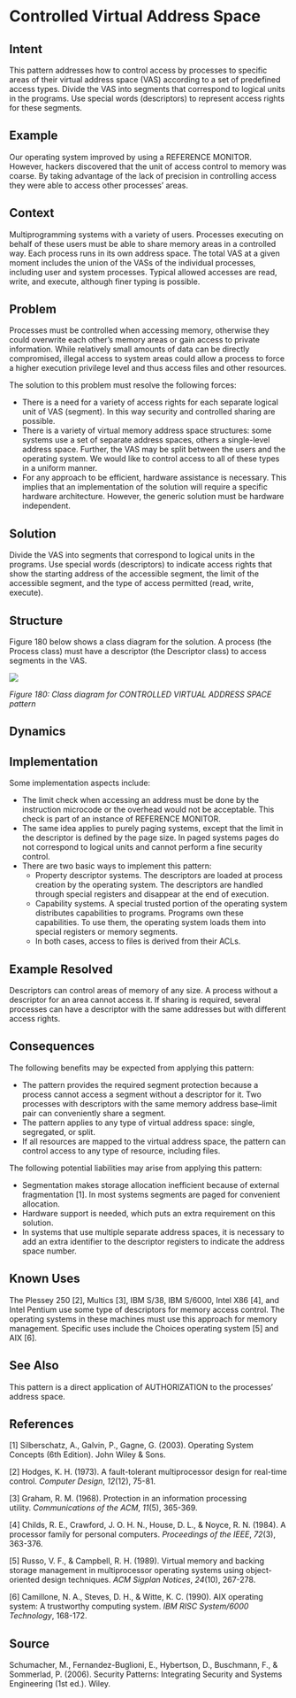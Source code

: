 # **Controlled Virtual Address Space**

## **Intent**
This pattern addresses how to control access by processes to specific areas of their virtual address space (VAS) according to a set of predefined access types. Divide the VAS into segments that correspond to logical units in the programs. Use special words (descriptors) to represent access rights for these segments.

## **Example**
Our operating system improved by using a REFERENCE MONITOR. However, hackers discovered that the unit of access control to memory was coarse. By taking advantage of the lack of precision in controlling access they were able to access other processes’ areas.

## **Context**
Multiprogramming systems with a variety of users. Processes executing on behalf of these users must be able to share memory areas in a controlled way. Each process runs in its own address space. The total VAS at a given moment includes the union of the VASs of the individual processes, including user and system processes. Typical allowed accesses are read, write, and execute, although finer typing is possible.

## **Problem**
Processes must be controlled when accessing memory, otherwise they could overwrite each other’s memory areas or gain access to private information. While relatively small amounts of data can be directly compromised, illegal access to system areas could allow a process to force a higher execution privilege level and thus access files and other resources. 

The solution to this problem must resolve the following forces: 

- There is a need for a variety of access rights for each separate logical unit of VAS (segment). In this way security and controlled sharing are possible. 
- There is a variety of virtual memory address space structures: some systems use a set of separate address spaces, others a single-level address space. Further, the VAS may be split between the users and the operating system. We would like to control access to all of these types in a uniform manner.
- For any approach to be efficient, hardware assistance is necessary. This implies that an implementation of the solution will require a specific hardware architecture. However, the generic solution must be hardware independent.
 
## **Solution**
Divide the VAS into segments that correspond to logical units in the programs. Use special words (descriptors) to indicate access rights that show the starting address of the accessible segment, the limit of the accessible segment, and the type of access permitted (read, write, execute).

## **Structure**
Figure 180 below shows a class diagram for the solution. A process (the Process class) must have a descriptor (the Descriptor class) to access segments in the VAS.

![](./Images/controlled_virtual_address_space_structure.png)

*Figure 180: Class diagram for CONTROLLED VIRTUAL ADDRESS SPACE pattern*

## **Dynamics**

## **Implementation**
Some implementation aspects include: 

- The limit check when accessing an address must be done by the instruction microcode or the overhead would not be acceptable. This check is part of an instance of REFERENCE MONITOR. 
- The same idea applies to purely paging systems, except that the limit in the descriptor is defined by the page size. In paged systems pages do not correspond to logical units and cannot perform a fine security control.
- There are two basic ways to implement this pattern: 
  - Property descriptor systems. The descriptors are loaded at process creation by the operating system. The descriptors are handled through special registers and disappear at the end of execution. 
  - Capability systems. A special trusted portion of the operating system distributes capabilities to programs. Programs own these capabilities. To use them, the operating system loads them into special registers or memory segments. 
  - In both cases, access to files is derived from their ACLs.

## **Example Resolved**
Descriptors can control areas of memory of any size. A process without a descriptor for an area cannot access it. If sharing is required, several processes can have a descriptor with the same addresses but with different access rights.

## **Consequences**
The following benefits may be expected from applying this pattern: 

- The pattern provides the required segment protection because a process cannot access a segment without a descriptor for it. Two processes with descriptors with the same memory address base–limit pair can conveniently share a segment. 
- The pattern applies to any type of virtual address space: single, segregated, or split. 
- If all resources are mapped to the virtual address space, the pattern can control access to any type of resource, including files.

The following potential liabilities may arise from applying this pattern: 

- Segmentation makes storage allocation inefficient because of external fragmentation [1]. In most systems segments are paged for convenient allocation. 
- Hardware support is needed, which puts an extra requirement on this solution. 
- In systems that use multiple separate address spaces, it is necessary to add an extra identifier to the descriptor registers to indicate the address space number.

## **Known Uses**
The Plessey 250 [2], Multics [3], IBM S/38, IBM S/6000, Intel X86 [4], and Intel Pentium use some type of descriptors for memory access control. The operating systems in these machines must use this approach for memory management. Specific uses include the Choices operating system [5] and AIX [6].

## **See Also**
This pattern is a direct application of AUTHORIZATION to the processes’ address space.

## **References**

[1] Silberschatz, A., Galvin, P., Gagne, G. (2003). Operating System Concepts (6th Edition). John Wiley & Sons.

[2] Hodges, K. H. (1973). A fault-tolerant multiprocessor design for real-time control. *Computer Design*, *12*(12), 75-81.

[3] Graham, R. M. (1968). Protection in an information processing utility. *Communications of the ACM*, *11*(5), 365-369.

[4] Childs, R. E., Crawford, J. O. H. N., House, D. L., & Noyce, R. N. (1984). A processor family for personal computers. *Proceedings of the IEEE*, *72*(3), 363-376.

[5] Russo, V. F., & Campbell, R. H. (1989). Virtual memory and backing storage management in multiprocessor operating systems using object-oriented design techniques. *ACM Sigplan Notices*, *24*(10), 267-278.

[6] Camillone, N. A., Steves, D. H., & Witte, K. C. (1990). AIX operating system: A trustworthy computing system. *IBM RISC System/6000 Technology*, 168-172.

## **Source**
Schumacher, M., Fernandez-Buglioni, E., Hybertson, D., Buschmann, F., & Sommerlad, P. (2006). Security Patterns: Integrating Security and Systems Engineering (1st ed.). Wiley.
